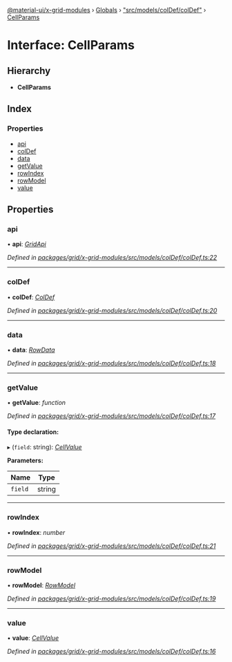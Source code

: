[@material-ui/x-grid-modules](../README.md) › [Globals](../globals.md) › ["src/models/colDef/colDef"](../modules/_src_models_coldef_coldef_.md) › [CellParams](_src_models_coldef_coldef_.cellparams.md)

# Interface: CellParams

## Hierarchy

- **CellParams**

## Index

### Properties

- [api](_src_models_coldef_coldef_.cellparams.md#api)
- [colDef](_src_models_coldef_coldef_.cellparams.md#coldef)
- [data](_src_models_coldef_coldef_.cellparams.md#data)
- [getValue](_src_models_coldef_coldef_.cellparams.md#getvalue)
- [rowIndex](_src_models_coldef_coldef_.cellparams.md#rowindex)
- [rowModel](_src_models_coldef_coldef_.cellparams.md#rowmodel)
- [value](_src_models_coldef_coldef_.cellparams.md#value)

## Properties

### api

• **api**: _[GridApi](../modules/_src_models_gridapi_.md#gridapi)_

_Defined in [packages/grid/x-grid-modules/src/models/colDef/colDef.ts:22](https://github.com/mui-org/material-ui-x/blob/a679779/packages/grid/x-grid-modules/src/models/colDef/colDef.ts#L22)_

---

### colDef

• **colDef**: _[ColDef](_src_models_coldef_coldef_.coldef.md)_

_Defined in [packages/grid/x-grid-modules/src/models/colDef/colDef.ts:20](https://github.com/mui-org/material-ui-x/blob/a679779/packages/grid/x-grid-modules/src/models/colDef/colDef.ts#L20)_

---

### data

• **data**: _[RowData](_src_models_rows_.rowdata.md)_

_Defined in [packages/grid/x-grid-modules/src/models/colDef/colDef.ts:18](https://github.com/mui-org/material-ui-x/blob/a679779/packages/grid/x-grid-modules/src/models/colDef/colDef.ts#L18)_

---

### getValue

• **getValue**: _function_

_Defined in [packages/grid/x-grid-modules/src/models/colDef/colDef.ts:17](https://github.com/mui-org/material-ui-x/blob/a679779/packages/grid/x-grid-modules/src/models/colDef/colDef.ts#L17)_

#### Type declaration:

▸ (`field`: string): _[CellValue](../modules/_src_models_rows_.md#cellvalue)_

**Parameters:**

| Name    | Type   |
| ------- | ------ |
| `field` | string |

---

### rowIndex

• **rowIndex**: _number_

_Defined in [packages/grid/x-grid-modules/src/models/colDef/colDef.ts:21](https://github.com/mui-org/material-ui-x/blob/a679779/packages/grid/x-grid-modules/src/models/colDef/colDef.ts#L21)_

---

### rowModel

• **rowModel**: _[RowModel](_src_models_rows_.rowmodel.md)_

_Defined in [packages/grid/x-grid-modules/src/models/colDef/colDef.ts:19](https://github.com/mui-org/material-ui-x/blob/a679779/packages/grid/x-grid-modules/src/models/colDef/colDef.ts#L19)_

---

### value

• **value**: _[CellValue](../modules/_src_models_rows_.md#cellvalue)_

_Defined in [packages/grid/x-grid-modules/src/models/colDef/colDef.ts:16](https://github.com/mui-org/material-ui-x/blob/a679779/packages/grid/x-grid-modules/src/models/colDef/colDef.ts#L16)_
